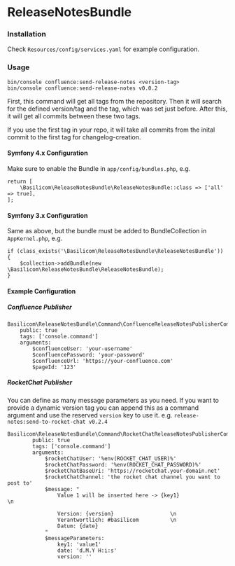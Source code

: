 # ReleaseNotesBundle

### Installation
Check `Resources/config/services.yaml` for example configuration.

### Usage
```
bin/console confluence:send-release-notes <version-tag>
bin/console confluence:send-release-notes v0.0.2
```

First, this command will get all tags from the repository.
Then it will search for the defined version/tag and the tag, which was set just before.
After this, it will get all commits between these two tags.

If you use the first tag in your repo, it will take all commits from the inital commit to the first tag for changelog-creation.

#### Symfony 4.x Configuration 
Make sure to enable the Bundle in `app/config/bundles.php`, e.g. 

```
return [
    \Basilicom\ReleaseNotesBundle\ReleaseNotesBundle::class => ['all' => true],
];
```

#### Symfony 3.x Configuration
Same as above, but the bundle must be added to BundleCollection in `AppKernel.php`, e.g. 

```
if (class_exists('\Basilicom\ReleaseNotesBundle\ReleaseNotesBundle')) {
    $collection->addBundle(new \Basilicom\ReleaseNotesBundle\ReleaseNotesBundle);
}
```
#### Example Configuration 

##### Confluence Publisher
```
Basilicom\ReleaseNotesBundle\Command\ConfluenceReleaseNotesPublisherCommand:    
    public: true
    tags: ['console.command']
    arguments:
        $confluenceUser: 'your-username'
        $confluencePassword: 'your-password'
        $confluenceUrl: 'https://your-confluence.com'
        $pageId: '123'
```
##### RocketChat Publisher
You can define as many message parameters as you need.
If you want to provide a dynamic version tag you can append this as a command argument and use the reserved
`version` key to use it. e.g. `release-notes:send-to-rocket-chat v0.2.4`

```
Basilicom\ReleaseNotesBundle\Command\RocketChatReleaseNotesPublisherCommand:
        public: true
        tags: ['console.command']
        arguments:
            $rocketChatUser: '%env(ROCKET_CHAT_USER)%'
            $rocketChatPassword: '%env(ROCKET_CHAT_PASSWORD)%'
            $rocketChatBaseUri: 'https://rocketchat.your-domain.net'
            $rocketChatChannel: 'the rocket chat channel you want to post to'
            $message: "
                Value 1 will be inserted here -> {key1}                       \n
                
                Version: {version}                  \n
                Verantwortlich: #basilicom          \n
                Datum: {date}
            "
            $messageParameters:
                key1: 'value1'
                date: 'd.M.Y H:i:s'
                version: ''

```
    
